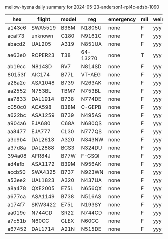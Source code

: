 mellow-hyena daily summary for 2024-05-23-anderson1-rpi4c-adsb-1090

|hex|flight|model|reg|emergency|mil|weirdo|
|--|--|--|--|--|--|--|
|a143c6|SWA5519|B38M|N1805U|none|F|yyy|
|acaf73|unknown|C180|N9161C|none|F|yyy|
|abacd2|UAL205|A319|N851UA|none|F|yyy|
|ae63e0|ROPER23|T38|64-13270|none|T|yyy|
|ab19cc|N814SD|RV7|N814SD|none|F|yyy|
|80153f|AIC174|B77L|VT-AEG|none|F|yyy|
|a28a2c|ASA1048|B739|N263AK|none|F|yyy|
|aa2552|N753BL|TBM7|N753BL|none|F|yyy|
|aa7833|DAL1914|B738|N774DE|none|F|yyy|
|c050c0|ACA598|B38M|C-GEPB|none|F|yyy|
|a622bc|ASA1259|B739|N495AS|none|F|yyy|
|a904a6|EJA680|C68A|N680QS|none|F|yyy|
|aa8477|EJA777|CL30|N777QS|none|F|yyy|
|a3c9b4|DAL2613|A320|N343NW|none|F|yyy|
|a37d8a|DAL2888|BCS3|N324DU|none|F|yyy|
|394a08|AFR84J|B77W|F-GSQI|none|F|yyy|
|ad4afb|ASA1172|B39M|N956AK|none|F|yyy|
|accb50|SWA4325|B737|N923WN|none|F|yyy|
|a53ee2|UAL1823|A320|N437UA|none|F|yyy|
|a8a478|QXE2005|E75L|N656QX|none|F|yyy|
|a677ca|ASA1149|B738|N516AS|none|F|yyy|
|a174f7|SKW3422|E75L|N193SY|none|F|yyy|
|aa019c|N744CD|SR22|N744CD|none|F|yyy|
|a7c51b|N60CC|GLEX|N60CC|none|F|yyy|
|a67452|DAL1714|A21N|N515DE|none|F|yyy|
